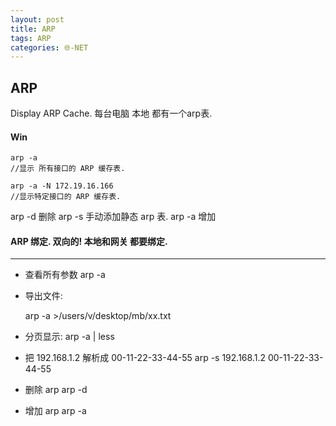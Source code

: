 ```yaml
---
layout: post
title: ARP 
tags: ARP
categories: 🌐-NET
---
```




## ARP

Display ARP Cache. 
每台电脑  本地 都有一个arp表.

#### Win

	arp -a  
	//显示 所有接口的 ARP 缓存表. 
	
	arp -a -N 172.19.16.166
	//显示特定接口的 ARP 缓存表.

arp -d 删除
arp -s 手动添加静态 arp 表.
arp -a 增加

#### ARP 绑定. 双向的!  本地和网关 都要绑定.

 
---- 


- 查看所有参数
	arp -a

- 导出文件:

	arp -a \>/users/v/desktop/mb/xx.txt


- 分页显示:
	arp -a | less



- 把 192.168.1.2 解析成 00-11-22-33-44-55
	arp -s 192.168.1.2 00-11-22-33-44-55



- 删除 arp
	arp -d

- 增加 arp
	arp -a 
